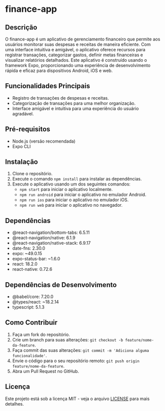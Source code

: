 # finance-app

## Descrição
O finance-app é um aplicativo de gerenciamento financeiro que permite aos usuários monitorar suas despesas e receitas de maneira eficiente. Com uma interface intuitiva e amigável, o aplicativo oferece recursos para registrar transações, categorizar gastos, definir metas financeiras e visualizar relatórios detalhados. Este aplicativo é construído usando o framework Expo, proporcionando uma experiência de desenvolvimento rápida e eficaz para dispositivos Android, iOS e web.

## Funcionalidades Principais
- Registro de transações de despesas e receitas.
- Categorização de transações para uma melhor organização.
- Interface amigável e intuitiva para uma experiência do usuário agradável.

## Pré-requisitos
- Node.js (versão recomendada)
- Expo CLI

## Instalação
1. Clone o repositório.
2. Execute o comando `npm install` para instalar as dependências.
3. Execute o aplicativo usando um dos seguintes comandos:
    - `npm start` para iniciar o aplicativo localmente.
    - `npm run android` para iniciar o aplicativo no emulador Android.
    - `npm run ios` para iniciar o aplicativo no emulador iOS.
    - `npm run web` para iniciar o aplicativo no navegador.

## Dependências
- @react-navigation/bottom-tabs: 6.5.11
- @react-navigation/native: 6.1.9
- @react-navigation/native-stack: 6.9.17
- date-fns: 2.30.0
- expo: ~49.0.15
- expo-status-bar: ~1.6.0
- react: 18.2.0
- react-native: 0.72.6

## Dependências de Desenvolvimento
- @babel/core: 7.20.0
- @types/react: ~18.2.14
- typescript: 5.1.3

## Como Contribuir
1. Faça um fork do repositório.
2. Crie um branch para suas alterações: `git checkout -b feature/nome-da-feature`.
3. Faça commit das suas alterações: `git commit -m 'Adiciona alguma funcionalidade'`.
4. Envie o código para o seu repositório remoto: `git push origin feature/nome-da-feature`.
5. Abra um Pull Request no GitHub.

## Licença
Este projeto está sob a licença MIT - veja o arquivo [LICENSE](LICENSE) para mais detalhes.
